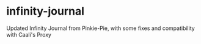 # infinity-journal
Updated Infinity Journal from Pinkie-Pie, with some fixes and compatibility with Caali's Proxy
